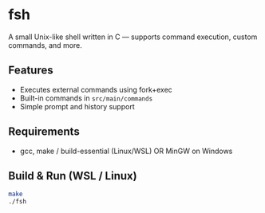 # fsh

A small Unix-like shell written in C — supports command execution, custom commands, and more.

## Features
- Executes external commands using fork+exec
- Built-in commands in `src/main/commands`
- Simple prompt and history support

## Requirements
- gcc, make / build-essential (Linux/WSL) OR MinGW on Windows

## Build & Run (WSL / Linux)
```bash
make
./fsh
